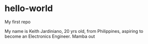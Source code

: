 # hello-world
My first repo

My name is Keith Jardiniano, 20 yrs old, from Philippines, aspiring to become an Electronics Engineer.
Mamba out
